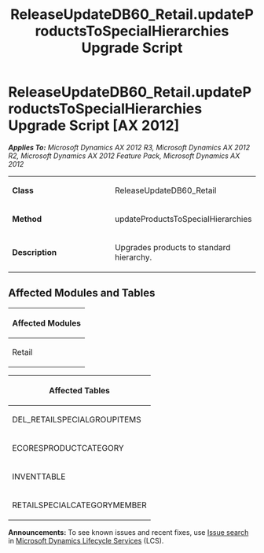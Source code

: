 ﻿---
title: ReleaseUpdateDB60_Retail.updateProductsToSpecialHierarchies Upgrade Script
TOCTitle: ReleaseUpdateDB60_Retail.updateProductsToSpecialHierarchies Upgrade Script
ms:assetid: fee1f24e-869e-2eb6-cd30-a04da7dff959
ms:mtpsurl: https://msdn.microsoft.com/en-us/library/JJ720195(v=AX.60)
ms:contentKeyID: 49712500
ms.date: 05/18/2015
mtps_version: v=AX.60
---

# ReleaseUpdateDB60\_Retail.updateProductsToSpecialHierarchies Upgrade Script [AX 2012]


_**Applies To:** Microsoft Dynamics AX 2012 R3, Microsoft Dynamics AX 2012 R2, Microsoft Dynamics AX 2012 Feature Pack, Microsoft Dynamics AX 2012_

<table>
<colgroup>
<col style="width: 50%" />
<col style="width: 50%" />
</colgroup>
<tbody>
<tr class="odd">
<td><p><strong>Class</strong></p></td>
<td><p>ReleaseUpdateDB60_Retail</p></td>
</tr>
<tr class="even">
<td><p><strong>Method</strong></p></td>
<td><p>updateProductsToSpecialHierarchies</p></td>
</tr>
<tr class="odd">
<td><p><strong>Description</strong></p></td>
<td><p>Upgrades products to standard hierarchy.</p></td>
</tr>
</tbody>
</table>


## Affected Modules and Tables

<table>
<colgroup>
<col style="width: 100%" />
</colgroup>
<thead>
<tr class="header">
<th><p>Affected Modules</p></th>
</tr>
</thead>
<tbody>
<tr class="odd">
<td><p>Retail</p></td>
</tr>
</tbody>
</table>


<table>
<colgroup>
<col style="width: 100%" />
</colgroup>
<thead>
<tr class="header">
<th><p>Affected Tables</p></th>
</tr>
</thead>
<tbody>
<tr class="odd">
<td><p>DEL_RETAILSPECIALGROUPITEMS</p></td>
</tr>
<tr class="even">
<td><p>ECORESPRODUCTCATEGORY</p></td>
</tr>
<tr class="odd">
<td><p>INVENTTABLE</p></td>
</tr>
<tr class="even">
<td><p>RETAILSPECIALCATEGORYMEMBER</p></td>
</tr>
</tbody>
</table>

  
**Announcements:** To see known issues and recent fixes, use [Issue search](http://go.microsoft.com/fwlink/?linkid=389258) in [Microsoft Dynamics Lifecycle Services](http://go.microsoft.com/fwlink/?linkid=306505) (LCS).

